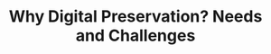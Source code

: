 ---
abstract: null
creators:
- Heike Neuroth
date: null
document_url: https://services.phaidra.univie.ac.at/api/object/o:294992/download
grand_parent: iPRES
institutions: []
keywords:
- beijing
landing_page_url: https://phaidra.univie.ac.at/o:294992
language: eng
layout: publication
license: CC BY-SA 3.0 AT
notes_url: null
parent: iPRES 2004
publication_type: presentation
size: 597026
slides_url: null
source_name: iPRES
stream_url: null
title: Why Digital Preservation? Needs and Challenges
year: 2004
---